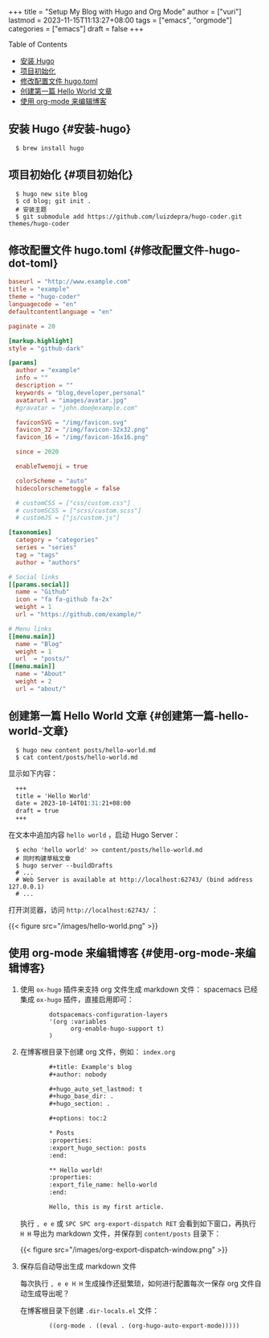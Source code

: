 +++
title = "Setup My Blog with Hugo and Org Mode"
author = ["vuri"]
lastmod = 2023-11-15T11:13:27+08:00
tags = ["emacs", "orgmode"]
categories = ["emacs"]
draft = false
+++

<div class="ox-hugo-toc toc">

<div class="heading">Table of Contents</div>

- [安装 Hugo](#安装-hugo)
- [项目初始化](#项目初始化)
- [修改配置文件 hugo.toml](#修改配置文件-hugo-dot-toml)
- [创建第一篇 Hello World 文章](#创建第一篇-hello-world-文章)
- [使用 org-mode 来编辑博客](#使用-org-mode-来编辑博客)

</div>
<!--endtoc-->


## 安装 Hugo {#安装-hugo}

```shell
  $ brew install hugo
```


## 项目初始化 {#项目初始化}

```shell
  $ hugo new site blog
  $ cd blog; git init .
  # 安装主题
  $ git submodule add https://github.com/luizdepra/hugo-coder.git themes/hugo-coder
```


## 修改配置文件 hugo.toml {#修改配置文件-hugo-dot-toml}

```toml
baseurl = "http://www.example.com"
title = "example"
theme = "hugo-coder"
languagecode = "en"
defaultcontentlanguage = "en"

paginate = 20

[markup.highlight]
style = "github-dark"

[params]
  author = "example"
  info = ""
  description = ""
  keywords = "blog,developer,personal"
  avatarurl = "images/avatar.jpg"
  #gravatar = "john.doe@example.com"

  faviconSVG = "/img/favicon.svg"
  favicon_32 = "/img/favicon-32x32.png"
  favicon_16 = "/img/favicon-16x16.png"

  since = 2020

  enableTwemoji = true

  colorScheme = "auto"
  hidecolorschemetoggle = false

  # customCSS = ["css/custom.css"]
  # customSCSS = ["scss/custom.scss"]
  # customJS = ["js/custom.js"]

[taxonomies]
  category = "categories"
  series = "series"
  tag = "tags"
  author = "authors"

# Social links
[[params.social]]
  name = "Github"
  icon = "fa fa-github fa-2x"
  weight = 1
  url = "https://github.com/example/"

# Menu links
[[menu.main]]
  name = "Blog"
  weight = 1
  url  = "posts/"
[[menu.main]]
  name = "About"
  weight = 2
  url = "about/"
```


## 创建第一篇 Hello World 文章 {#创建第一篇-hello-world-文章}

```shell
  $ hugo new content posts/hello-world.md
  $ cat content/posts/hello-world.md
```

显示如下内容：

```markdown
  +++
  title = 'Hello World'
  date = 2023-10-14T01:31:21+08:00
  draft = true
  +++
```

在文本中追加内容 `hello world` ，启动 Hugo Server：

```shell
  $ echo 'hello world' >> content/posts/hello-world.md
  # 同时构建草稿文章
  $ hugo server --buildDrafts
  # ...
  # Web Server is available at http://localhost:62743/ (bind address 127.0.0.1)
  # ...
```

打开浏览器，访问 `http://localhost:62743/` ：

{{< figure src="/images/hello-world.png" >}}


## 使用 org-mode 来编辑博客 {#使用-org-mode-来编辑博客}

1.  使用 `ox-hugo` 插件来支持 org 文件生成 markdown 文件：
    spacemacs 已经集成 `ox-hugo` 插件，直接启用即可：
    ```emacs-lisp
            dotspacemacs-configuration-layers
            '(org :variables
                  org-enable-hugo-support t)
            )
    ```

2.  在博客根目录下创建 org 文件，例如： `index.org`
    ```org
            #+title: Example's blog
            #+author: nobody

            #+hugo_auto_set_lastmod: t
            #+hugo_base_dir: .
            #+hugo_section: .

            #+options: toc:2

            * Posts
            :properties:
            :export_hugo_section: posts
            :end:

            ** Hello world!
            :properties:
            :export_file_name: hello-world
            :end:

            Hello, this is my first article.
    ```
    执行 `, e e` 或 `SPC SPC org-export-dispatch RET` 会看到如下窗口，再执行 `H H` 导出为 markdown 文件，并保存到 `content/posts` 目录下：

    {{< figure src="/images/org-export-dispatch-window.png" >}}

3.  保存后自动导出生成 markdown 文件

    每次执行 `, e e H H` 生成操作还挺繁琐，如何进行配置每次一保存 org 文件自动生成导出呢？

    在博客根目录下创建 `.dir-locals.el` 文件：
    ```emacs-lisp
            ((org-mode . ((eval . (org-hugo-auto-export-mode)))))
    ```
